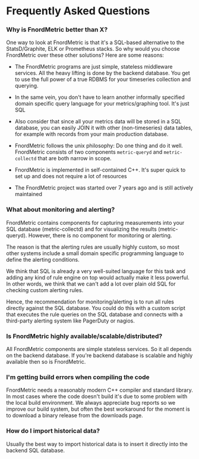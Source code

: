 Frequently Asked Questions
==========================

### Why is FnordMetric better than X?

One way to look at FnordMetric is that it's a SQL-based alternative to the
StatsD/Graphite, ELK or Prometheus stacks. So why would you choose FnordMetric
over these other solutions? Here are some reasons:

- The FnordMetric programs are just simple, stateless middleware services. All
  the heavy lifting is done by the backend database. You get to use the full
  power of a true RDBMS for your timeseries collection and querying.

- In the same vein, you don't have to learn another informally specified domain
  specific query language for your metrics/graphing tool. It's just SQL

- Also consider that since all your metrics data will be stored in a SQL database,
  you can easily JOIN it with other (non-timeseries) data tables, for example
  with records from your main production database.

- FnordMetric follows the unix philosophy: Do one thing and do it well. FnordMetric
  consists of two components `metric-queryd` and `metric-collectd` that are both
  narrow in scope.

- FnordMetric is implemented in self-contained C++. It's super quick to set up
  and does not require a lot of resources

- The FnordMetric project was started over 7 years ago and is still actively maintained


### What about monitoring and alerting?

FnordMetric contains components for capturing measurements into your SQL database
(metric-collectd) and for visualizing the results (metric-queryd). However, there
is no component for monitoring or alerting.

The reason is that the alerting rules are usually highly custom, so most other
systems include a small domain specific programming language to define the
alerting conditions.

We think that SQL is already a very well-suited language for this task and adding
any kind of rule engine on top would actually make it less powerful. In other words,
we think that we can't add a lot over plain old SQL for checking custom alerting
rules.

Hence, the recommendation for monitoring/alerting is to run all rules directly
against the SQL database. You could do this with a custom script that executes
the rule queries on the SQL database and connects with a third-party alerting
system like PagerDuty or nagios.


### Is FnordMetric highly available/scalable/distributed?

All FnordMetric components are simple stateless services. So it all depends on
the backend database. If you're backend database is scalable and highly available
then so is FnordMetric.


### I'm getting build errors when compiling the code

FnordMetric needs a reasonably modern C++ compiler and standard library. In most
cases where the code doesn't build it's due to some problem with the local build
environment. We always appreciate bug reports so we improve our build system, but
often the best workaround for the moment is to download a binary release from the
downloads page.


### How do I import historical data?

Usually the best way to import historical data is to insert it directly into
the backend SQL database.

